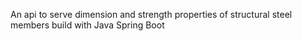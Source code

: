 An api to serve dimension and strength properties of structural steel members build with Java Spring Boot
